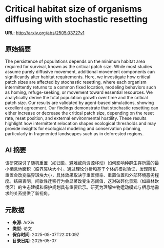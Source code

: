 # Critical habitat size of organisms diffusing with stochastic resetting

**URL**: http://arxiv.org/abs/2505.03727v1

## 原始摘要

The persistence of populations depends on the minimum habitat area required
for survival, known as the critical patch size. While most studies assume
purely diffusive movement, additional movement components can significantly
alter habitat requirements. Here, we investigate how critical patch sizes are
affected by stochastic resetting, where each organism intermittently returns to
a common fixed location, modeling behaviors such as homing, refuge-seeking, or
movement toward essential resources. We analytically derive the total
population growth over time and the critical patch size. Our results are
validated by agent-based simulations, showing excellent agreement. Our findings
demonstrate that stochastic resetting can either increase or decrease the
critical patch size, depending on the reset rate, reset position, and external
environmental hostility. These results highlight how intermittent relocation
shapes ecological thresholds and may provide insights for ecological modeling
and conservation planning, particularly in fragmented landscapes such as in
deforested regions.


## AI 摘要

该研究探讨了随机重置（如归巢、避难或向资源移动）如何影响种群生存所需的最小栖息地面积（临界斑块大小）。通过理论分析和基于个体的模拟验证，发现随机重置会改变临界斑块大小，具体效果取决于重置频率、重置位置和外部环境恶劣程度。结果表明，间歇性迁移行为会显著改变生态阈值，这对破碎化景观（如森林砍伐区）的生态建模和保护规划具有重要启示。研究为理解生物运动模式与栖息地需求的关系提供了新视角。

## 元数据

- **来源**: ArXiv
- **类型**: 论文
- **保存时间**: 2025-05-07T22:01:09Z
- **目录日期**: 2025-05-07
